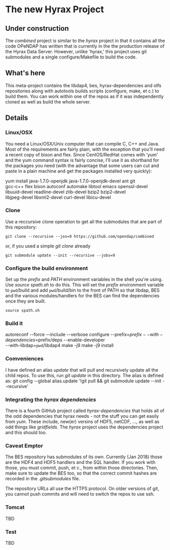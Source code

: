
# The new Hyrax Project

## Under construction

The _combined_ project is similar to the _hyrax_ project in that it
contains all the code OPeNDAP has written that is currently in the
the production release of the Hyrax Data Server. However, unlike 'hyrax,'
this project uses git submodules and a single configure/Makefile to
build the code.

## What's here

This meta-project contains the libdap4, bes, hyrax-dependencies and olfs
repositories along with autotools builds scripts (configure, make, et c.)
to build them. You can work within one of the repos as if it was independently
cloned as well as build the whole server.

## Details

### Linux/OSX

You need a Linux/OSX/Unix computer that can compile C, C++ and Java.
Most of the requirements are fairly plain, with the exception that
you'll need a recent copy of bison and flex. Since CentOS/RedHat comes
with 'yum' and the yum command syntax is fairly concise, I'll use it
as shorthand for the packages you need (with the advantage that some
users can cut and paste in a plain machine and get the packages
installed very quickly):

yum install java-1.7.0-openjdk java-1.7.0-openjdk-devel ant git \
    gcc-c++ flex bison autoconf automake libtool emacs openssl-devel \
    libuuid-devel readline-devel zlib-devel bzip2 bzip2-devel \
    libjpeg-devel libxml2-devel curl-devel libicu-devel

### Clone

Use a reccursive clone operation to get all the submodules that are
part of this repository:

    git clone --recursive --jos=9 https://github.com/opendap/combined

or, if you used a simple _git clone_ already

    git submodule update --init --recursive --jobs=9

### Configure the build environment

Set up the _prefix_ and _PATH_ environment variables in the shell
you're using. Use _source spath.sh_ to do this. This will set the
_prefix_ environment variable to `pwd`/build and add `pwd`/build/bin
to the front of PATH so that libdap, BES and the various
modules/handlers for the BES can find the dependencies once they are
built.

    source spath.sh

### Build it

   autoreconf --force --include --verbose
   configure --prefix=$prefix --with-dependencies=$prefix/deps --enable-developer \
   	     --with-libdap=`pwd`/libdap4
   make -j9
   make -j9 install
   
### Comveniences

I have defined an alias _update_ that will pull and recursively update all the 
child repos. To use this, run _git update_ in this directory. The alias is defined
as:
   git config --global alias.update '!git pull && git submodule update --init --recursive'
   
### Integrating the _hyrax dependencies_

There is a fourth GitHub project called _hyrax-dependencies_ that holds
all of the odd dependencies that hyrax needs - not the stuff you can get 
easily from _yum_. These include, new(er) versins of HDF5, netCDF, ..., as
well as odd things like _gridfields_. The _hyrax_ project uses the dependencies
project and this should too.

### Caveat Emptor

The BES repository has submodules of its own. Currently (Jan 2018) those are the HDF4 
and HDF5 handlers and the SQL handler. If you work with those, you must commit, push, et c., 
from within those directories. Then, make sure to update the BES too, so that the correct
commit hashes are recorded in the _.gitsubmodules_ file.

The repository URLs all use the HTTPS protocol. On older versions of git, you cannot
push commits and will need to switch the repos to use ssh.

### Tomcat

TBD

### Test

TBD
